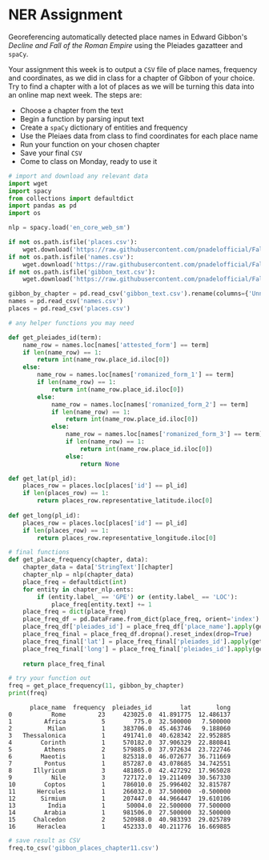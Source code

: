 # NER Assignment
Georeferencing automatically detected place names in Edward Gibbon's *Decline and Fall of the Roman Empire* using the Pleiades gazatteer and `spaCy`.

Your assignment this week is to output a `CSV` file of place names, frequency and coordinates, as we did in class for a chapter of Gibbon of your choice. Try to find a chapter with a lot of places as we will be turning this data into an online map next week. The steps are:

* Choose a chapter from the text
* Begin a function by parsing input text
* Create a `spaCy` dictionary of entities and frequency
* Use the Pleiaes data from class to find coordinates for each place name
* Run your function on your chosen chapter
* Save your final `CSV`
* Come to class on Monday, ready to use it


```python
# import and download any relevant data
import wget
import spacy
from collections import defaultdict
import pandas as pd
import os

nlp = spacy.load('en_core_web_sm')

if not os.path.isfile('places.csv'):
    wget.download('https://raw.githubusercontent.com/pnadelofficial/FallDHCourseMaterials/main/places.csv')
if not os.path.isfile('names.csv'):
    wget.download('https://raw.githubusercontent.com/pnadelofficial/FallDHCourseMaterials/main/names.csv')
if not os.path.isfile('gibbon_text.csv'):
    wget.download('https://raw.githubusercontent.com/pnadelofficial/FallDHCourseMaterials/main/gibbon_text.csv')

gibbon_by_chapter = pd.read_csv('gibbon_text.csv').rename(columns={'Unnamed: 0':'chapter'})
names = pd.read_csv('names.csv')
places = pd.read_csv('places.csv')
```


```python
# any helper functions you may need

def get_pleiades_id(term):
    name_row = names.loc[names['attested_form'] == term]
    if len(name_row) == 1:
        return int(name_row.place_id.iloc[0])
    else:
        name_row = names.loc[names['romanized_form_1'] == term]
        if len(name_row) == 1:
            return int(name_row.place_id.iloc[0])
        else:
            name_row = names.loc[names['romanized_form_2'] == term]
            if len(name_row) == 1:
                return int(name_row.place_id.iloc[0])
            else:
                name_row = names.loc[names['romanized_form_3'] == term]
                if len(name_row) == 1:
                    return int(name_row.place_id.iloc[0])
                else:
                    return None

def get_lat(pl_id):
    places_row = places.loc[places['id'] == pl_id]
    if len(places_row) == 1:
        return places_row.representative_latitude.iloc[0]
    
def get_long(pl_id):
    places_row = places.loc[places['id'] == pl_id]
    if len(places_row) == 1:
        return places_row.representative_longitude.iloc[0]

```


```python
# final functions
def get_place_frequency(chapter, data):
    chapter_data = data['StringText'][chapter]
    chapter_nlp = nlp(chapter_data)
    place_freq = defaultdict(int)
    for entity in chapter_nlp.ents:
        if (entity.label_ == 'GPE') or (entity.label_ == 'LOC'):
            place_freq[entity.text] += 1
    place_freq = dict(place_freq)
    place_freq_df = pd.DataFrame.from_dict(place_freq, orient='index').reset_index().rename(columns={'index': 'place_name',0: 'frequency'})
    place_freq_df['pleiades_id'] = place_freq_df['place_name'].apply(get_pleiades_id)
    place_freq_final = place_freq_df.dropna().reset_index(drop=True)
    place_freq_final['lat'] = place_freq_final['pleiades_id'].apply(get_lat)
    place_freq_final['long'] = place_freq_final['pleiades_id'].apply(get_long)
    
    return place_freq_final
```


```python
# try your function out
freq = get_place_frequency(11, gibbon_by_chapter)
print(freq)
```

          place_name  frequency  pleiades_id        lat       long
    0           Rome         23     423025.0  41.891775  12.486137
    1         Africa          5        775.0  32.500000   7.500000
    2          Milan          1     383706.0  45.463746   9.188060
    3   Thessalonica          1     491741.0  40.628342  22.952885
    4        Corinth          1     570182.0  37.906329  22.880841
    5         Athens          2     579885.0  37.972634  23.722746
    6        Maeotis          1     825318.0  46.072677  36.711669
    7         Pontus          1     857287.0  43.078685  34.742551
    8      Illyricum          3     481865.0  42.427292  17.965028
    9           Nile          3     727172.0  19.211409  30.567330
    10        Coptos          1     786010.0  25.996402  32.815787
    11      Hercules          1     266032.0  37.500000  -0.500000
    12       Sirmium          1     207447.0  44.966447  19.610106
    13         India          1      50004.0  22.500000  77.500000
    14        Arabia          1     981506.0  27.500000  32.500000
    15     Chalcedon          2     520988.0  40.983393  29.025789
    16      Heraclea          1     452333.0  40.211776  16.669885



```python
# save result as CSV
freq.to_csv('gibbon_places_chapter11.csv')
```
